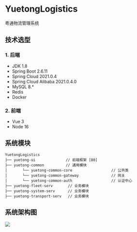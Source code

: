 # YuetongLogistics

粤通物流管理系统

## 技术选型

### 1. 后端

* JDK 1.8
* Spring Boot 2.6.11
* Spring Cloud 2021.0.4
* Spring Cloud Alibaba 2021.0.4.0
* MySQL 8.*
* Redis
* Docker

### 2. 前端

* Vue 3
* Node 16

## 系统模块

~~~
YuetongLogistics
├── yuetong-ui              // 前端框架 [80]
├── yuetong-common          // 通用模块
│       └── yuetong-common-core                  // 公共类
│       └── yuetong-common-gateway               // 网关
│       └── yuetong-common-auth                  // 认证中心
├── yuetong-fleet-serv       // 业务模块
├── yuetong-system-serv      // 业务模块
├── yuetong-transport-serv   // 业务模块
~~~

## 系统架构图

![](https://pic.imgdb.cn/item/64a2671a1ddac507cc9da6b5.jpg)

